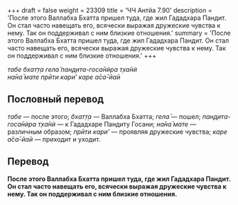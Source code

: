 +++
draft = false
weight = 23309
title = 'ЧЧ Антйа 7.90'
description = 'После этого Валлабха Бхатта пришел туда, где жил Гададхара Пандит. Он стал часто навещать его, всячески выражая дружеские чувства к нему. Так он поддерживал с ним близкие отношения.'
summary = 'После этого Валлабха Бхатта пришел туда, где жил Гададхара Пандит. Он стал часто навещать его, всячески выражая дружеские чувства к нему. Так он поддерживал с ним близкие отношения.'
+++

_табе бхат̣т̣а гела̄ пан̣д̣ита-госа̄н̃ира т̣ха̄н̃и  
на̄на̄ мате прӣти кари’ каре а̄са̄-йа̄и_

## Пословный перевод

_табе_ — после этого; _бхат̣т̣а_ — Валлабха Бхатта; _гела̄_ — пошел; _пан̣д̣ита_\-_госа̄н̃ира_ _т̣ха̄н̃и_ — к Гададхаре Пандиту Госани; _на̄на̄_ _мате_ — различным образом; _прӣти_ _кари’_ — проявляя дружеские чувства; _каре_ _а̄са̄_\-_йа̄и_ — приходит и уходит.

## Перевод

**После этого Валлабха Бхатта пришел туда, где жил Гададхара Пандит. Он стал часто навещать его, всячески выражая дружеские чувства к нему. Так он поддерживал с ним близкие отношения.**
